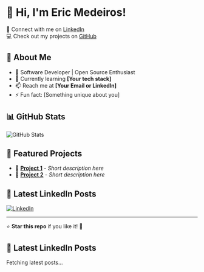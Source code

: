 # 👋 Hi, I'm Eric Medeiros!

🔗 Connect with me on [LinkedIn](https://www.linkedin.com/in/medeiroseric/)  
💻 Check out my projects on [GitHub](https://github.com/medeiros-eric)

## 🚀 About Me
- 💼 Software Developer | Open Source Enthusiast
- 🌱 Currently learning **[Your tech stack]**
- 📫 Reach me at **[Your Email or LinkedIn]**
- ⚡ Fun fact: [Something unique about you]

## 📊 GitHub Stats
![GitHub Stats](https://github-readme-stats.vercel.app/api?username=medeiros-eric&show_icons=true&theme=dark)

## 📂 Featured Projects
- 📌 [**Project 1**](https://github.com/medeiros-eric/project1) - *Short description here*
- 📌 [**Project 2**](https://github.com/medeiros-eric/project2) - *Short description here*

## 📝 Latest LinkedIn Posts
[![LinkedIn](https://img.shields.io/badge/LinkedIn-Profile-blue?logo=linkedin)](https://www.linkedin.com/in/medeiroseric/detail/recent-activity/)

---
⭐ **Star this repo** if you like it! 🚀

## 🔗 Latest LinkedIn Posts
<!-- START_LINKEDIN -->
Fetching latest posts...
<!-- END_LINKEDIN -->
